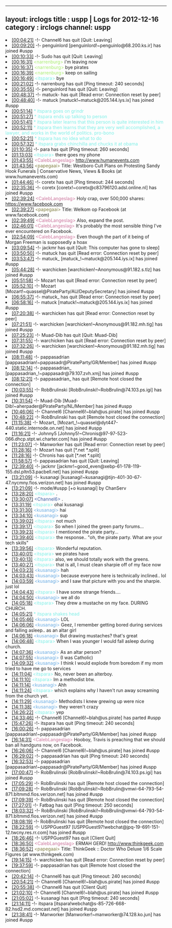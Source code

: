 
---
layout: irclogs
title : uspp | Logs for 2012-12-16
category : irclogs
channel: uspp
---
<li class="logitem"><a href="#00:04:21" name="00:04:21" class="time">[00:04:21]</a> -!- <span class="quit">Channel6</span> has quit [Quit: Leaving] </li>
<li class="logitem"><a href="#00:09:20" name="00:09:20" class="time">[00:09:20]</a> -!- <span class="join">penguinlord</span> [penguinlord!~penguinlo@68.200.ks.ir] has joined #uspp </li>
<li class="logitem"><a href="#00:10:33" name="00:10:33" class="time">[00:10:33]</a> -!- <span class="quit">Sudo</span> has quit [Quit: Leaving] </li>
<li class="logitem"><a href="#00:16:31" name="00:16:31" class="time">[00:16:31]</a> <span class="person" style="color:#a8ec6e">&lt;narrenburg&gt;</span> i'm leaving now </li>
<li class="logitem"><a href="#00:16:37" name="00:16:37" class="time">[00:16:37]</a> <span class="person" style="color:#a8ec6e">&lt;narrenburg&gt;</span> bye pirates </li>
<li class="logitem"><a href="#00:16:39" name="00:16:39" class="time">[00:16:39]</a> <span class="person" style="color:#a8ec6e">&lt;narrenburg&gt;</span> keep on sailing </li>
<li class="logitem"><a href="#00:16:49" name="00:16:49" class="time">[00:16:49]</a> <span class="person" style="color:#7deee6">&lt;itspara&gt;</span> bye </li>
<li class="logitem"><a href="#00:21:02" name="00:21:02" class="time">[00:21:02]</a> -!- <span class="quit">narrenburg</span> has quit [Ping timeout: 240 seconds] </li>
<li class="logitem"><a href="#00:35:55" name="00:35:55" class="time">[00:35:55]</a> -!- <span class="quit">penguinlord</span> has quit [Quit: Leaving] </li>
<li class="logitem"><a href="#00:48:37" name="00:48:37" class="time">[00:48:37]</a> -!- <span class="quit">matuck-</span> has quit [Read error: Connection reset by peer] </li>
<li class="logitem"><a href="#00:48:40" name="00:48:40" class="time">[00:48:40]</a> -!- <span class="join">matuck</span> [matuck!~matuck@205.144.iys.ix] has joined #uspp </li>
<li class="logitem"><a href="#00:51:14" name="00:51:14" class="time">[00:51:14]</a> <span class="person" style="color:#7deee6">* itspara goes on grindr</span> </li>
<li class="logitem"><a href="#00:51:27" name="00:51:27" class="time">[00:51:27]</a> <span class="person" style="color:#7deee6">* itspara ends up talking to person</span> </li>
<li class="logitem"><a href="#00:51:41" name="00:51:41" class="time">[00:51:41]</a> <span class="person" style="color:#7deee6">* itspara later learns that this person is quite interested in him</span> </li>
<li class="logitem"><a href="#00:52:11" name="00:52:11" class="time">[00:52:11]</a> <span class="person" style="color:#7deee6">* itspara then learns that they are very well accomplished, a lawyer, and works in the world of politics. pro-bono</span> </li>
<li class="logitem"><a href="#00:52:21" name="00:52:21" class="time">[00:52:21]</a> <span class="person" style="color:#7deee6">* itspara has no idea what to do</span> </li>
<li class="logitem"><a href="#00:57:32" name="00:57:32" class="time">[00:57:32]</a> <span class="person" style="color:#7deee6">* itspara grabs chinchilla and chucks it at obama</span> </li>
<li class="logitem"><a href="#01:10:35" name="01:10:35" class="time">[01:10:35]</a> -!- <span class="quit">para</span> has quit [Ping timeout: 260 seconds] </li>
<li class="logitem"><a href="#01:13:03" name="01:13:03" class="time">[01:13:03]</a> <span class="person" style="color:#7deee6">&lt;itspara&gt;</span> there goes my phone </li>
<li class="logitem"><a href="#01:43:55" name="01:43:55" class="time">[01:43:55]</a> <span class="person" style="color:#cc749c">&lt;CalebLangeslag&gt;</span> <a href="http://www.humanevents.com/2012/12/15/westboro-cult-plans-on-protesting-sandy-hook-funerals/" target="_blank">http://www.humanevents.com</a> </li>
<li class="logitem"><a href="#01:43:56" name="01:43:56" class="time">[01:43:56]</a> <span class="person" style="color:#817e41">&lt;papegaai&gt;</span> Title: Westboro Cult Plans on Protesting Sandy Hook Funerals | Conservative News, Views &amp; Books (at www.humanevents.com) </li>
<li class="logitem"><a href="#01:44:46" name="01:44:46" class="time">[01:44:46]</a> -!- <span class="quit">coretx</span> has quit [Ping timeout: 244 seconds] </li>
<li class="logitem"><a href="#02:35:36" name="02:35:36" class="time">[02:35:36]</a> -!- <span class="join">coretx</span> [coretx!~coretx@c83796120.adsl.online.nl] has joined #uspp </li>
<li class="logitem"><a href="#02:39:24" name="02:39:24" class="time">[02:39:24]</a> <span class="person" style="color:#cc749c">&lt;CalebLangeslag&gt;</span> Holy crap, over 500,000 shares: <a href="https://www.facebook.com/photo.php?fbid=521103677908009&amp;set=a.201235113228202.49929.100000251448867&amp;type=1&amp;theater" target="_blank">https://www.facebook.com</a> </li>
<li class="logitem"><a href="#02:39:27" name="02:39:27" class="time">[02:39:27]</a> <span class="person" style="color:#817e41">&lt;papegaai&gt;</span> Title: Welkom op Facebook (at www.facebook.com) </li>
<li class="logitem"><a href="#02:39:49" name="02:39:49" class="time">[02:39:49]</a> <span class="person" style="color:#cc749c">&lt;CalebLangeslag&gt;</span> Also, expand the post. </li>
<li class="logitem"><a href="#02:46:01" name="02:46:01" class="time">[02:46:01]</a> <span class="person" style="color:#cc749c">&lt;CalebLangeslag&gt;</span> It's probably the most sensible thing I've ever encountered on Facebook. </li>
<li class="logitem"><a href="#02:54:09" name="02:54:09" class="time">[02:54:09]</a> <span class="person" style="color:#cc749c">&lt;CalebLangeslag&gt;</span> Even though the part of it being of Morgan Freeman is supposedly a hoax </li>
<li class="logitem"><a href="#03:09:54" name="03:09:54" class="time">[03:09:54]</a> -!- <span class="quit">jackmr</span> has quit [Quit: This computer has gone to sleep] </li>
<li class="logitem"><a href="#03:50:50" name="03:50:50" class="time">[03:50:50]</a> -!- <span class="quit">matuck</span> has quit [Read error: Connection reset by peer] </li>
<li class="logitem"><a href="#03:53:47" name="03:53:47" class="time">[03:53:47]</a> -!- <span class="join">matuck_</span> [matuck_!~matuck@205.144.iys.ix] has joined #uspp </li>
<li class="logitem"><a href="#05:44:28" name="05:44:28" class="time">[05:44:28]</a> -!- <span class="join">warchicken</span> [warchicken!~Anonymous@91.182.s.tlz] has joined #uspp </li>
<li class="logitem"><a href="#05:51:58" name="05:51:58" class="time">[05:51:58]</a> -!- <span class="quit">Mozart</span> has quit [Read error: Connection reset by peer] </li>
<li class="logitem"><a href="#05:52:10" name="05:52:10" class="time">[05:52:10]</a> -!- <span class="join">Mozart</span> [Mozart!~quassel@PirateParty/AU/DeputySecretary] has joined #uspp </li>
<li class="logitem"><a href="#06:55:37" name="06:55:37" class="time">[06:55:37]</a> -!- <span class="quit">matuck_</span> has quit [Read error: Connection reset by peer] </li>
<li class="logitem"><a href="#06:58:16" name="06:58:16" class="time">[06:58:16]</a> -!- <span class="join">matuck</span> [matuck!~matuck@205.144.iys.ix] has joined #uspp </li>
<li class="logitem"><a href="#07:20:38" name="07:20:38" class="time">[07:20:38]</a> -!- <span class="quit">warchicken</span> has quit [Read error: Connection reset by peer] </li>
<li class="logitem"><a href="#07:21:51" name="07:21:51" class="time">[07:21:51]</a> -!- <span class="join">warchicken</span> [warchicken!~Anonymous@91.182.mh.tig] has joined #uspp </li>
<li class="logitem"><a href="#07:25:23" name="07:25:23" class="time">[07:25:23]</a> -!- <span class="quit">Muad-Dib</span> has quit [Quit: Muad-Dib] </li>
<li class="logitem"><a href="#07:31:55" name="07:31:55" class="time">[07:31:55]</a> -!- <span class="quit">warchicken</span> has quit [Read error: Connection reset by peer] </li>
<li class="logitem"><a href="#07:32:26" name="07:32:26" class="time">[07:32:26]</a> -!- <span class="join">warchicken</span> [warchicken!~Anonymous@91.182.mh.tig] has joined #uspp </li>
<li class="logitem"><a href="#08:11:48" name="08:11:48" class="time">[08:11:48]</a> -!- <span class="join">pappasadrian</span> [pappasadrian!~pappasadr@PirateParty/GR/Member] has joined #uspp </li>
<li class="logitem"><a href="#08:12:14" name="08:12:14" class="time">[08:12:14]</a> -!- <span class="join">pappasadrian_</span> [pappasadrian_!~pappasadr@79.107.zvh.xmj] has joined #uspp </li>
<li class="logitem"><a href="#08:12:21" name="08:12:21" class="time">[08:12:21]</a> -!- <span class="quit">pappasadrian_</span> has quit [Remote host closed the connection] </li>
<li class="logitem"><a href="#10:03:55" name="10:03:55" class="time">[10:03:55]</a> -!- <span class="join">RobBrulinski</span> [RobBrulinski!~RobBrulin@74.103.ps.igi] has joined #uspp </li>
<li class="logitem"><a href="#10:31:54" name="10:31:54" class="time">[10:31:54]</a> -!- <span class="join">Muad-Dib</span> [Muad-Dib!~aherpader@PirateParty/NL/Member] has joined #uspp </li>
<li class="logitem"><a href="#10:46:06" name="10:46:06" class="time">[10:46:06]</a> -!- <span class="join">Channel6</span> [Channel6!~blah@us.pirate] has joined #uspp </li>
<li class="logitem"><a href="#10:48:22" name="10:48:22" class="time">[10:48:22]</a> -!- <span class="quit">RobBrulinski</span> has quit [Remote host closed the connection] </li>
<li class="logitem"><a href="#11:15:38" name="11:15:38" class="time">[11:15:38]</a> -!- <span class="join">Mozart_</span> [Mozart_!~quassel@dyt447-440.static.internode.on.net] has joined #uspp </li>
<li class="logitem"><a href="#11:16:21" name="11:16:21" class="time">[11:16:21]</a> -!- <span class="join">Johnny5</span> [Johnny5!~Chronis@97-97-523-066.dhcp.stpt.wi.charter.com] has joined #uspp </li>
<li class="logitem"><a href="#11:23:07" name="11:23:07" class="time">[11:23:07]</a> -!- <span class="quit">Manworker</span> has quit [Read error: Connection reset by peer] </li>
<li class="logitem"><a href="#11:28:16" name="11:28:16" class="time">[11:28:16]</a> -!- <span class="quit">Mozart</span> has quit [*.net *.split] </li>
<li class="logitem"><a href="#11:28:16" name="11:28:16" class="time">[11:28:16]</a> -!- <span class="quit">Chronis</span> has quit [*.net *.split] </li>
<li class="logitem"><a href="#11:58:57" name="11:58:57" class="time">[11:58:57]</a> -!- <span class="quit">pappasadrian</span> has quit [Quit: Leaving] </li>
<li class="logitem"><a href="#12:39:40" name="12:39:40" class="time">[12:39:40]</a> -!- <span class="join">jackmr</span> [jackmr!~good_even@xebp-61-178-119-155.dsl.pltn53.pacbell.net] has joined #uspp </li>
<li class="logitem"><a href="#13:21:09" name="13:21:09" class="time">[13:21:09]</a> -!- <span class="join">kusanagi</span> [kusanagi!~kusanagi@tijn-401-30-67-47.nycmny.fios.verizon.net] has joined #uspp </li>
<li class="logitem"><a href="#13:21:09" name="13:21:09" class="time">[13:21:09]</a> -!- mode/<span class="mode">#uspp</span> [+o kusanagi] by ChanServ </li>
<li class="logitem"><a href="#13:28:20" name="13:28:20" class="time">[13:28:20]</a> <span class="person" style="color:#7deee6">&lt;itspara&gt;</span> . </li>
<li class="logitem"><a href="#13:30:07" name="13:30:07" class="time">[13:30:07]</a> <span class="person" style="color:#3d5ba0">&lt;Channel6&gt;</span> . </li>
<li class="logitem"><a href="#13:31:19" name="13:31:19" class="time">[13:31:19]</a> <span class="person" style="color:#7deee6">&lt;itspara&gt;</span> ohai kusanagi  </li>
<li class="logitem"><a href="#13:31:30" name="13:31:30" class="time">[13:31:30]</a> <span class="person" style="color:#6aace3">&lt;kusanagi&gt;</span> hai </li>
<li class="logitem"><a href="#13:34:10" name="13:34:10" class="time">[13:34:10]</a> <span class="person" style="color:#6aace3">&lt;kusanagi&gt;</span> sup </li>
<li class="logitem"><a href="#13:39:02" name="13:39:02" class="time">[13:39:02]</a> <span class="person" style="color:#7deee6">&lt;itspara&gt;</span> not much </li>
<li class="logitem"><a href="#13:39:17" name="13:39:17" class="time">[13:39:17]</a> <span class="person" style="color:#7deee6">&lt;itspara&gt;</span> So when I joined the green party forums... </li>
<li class="logitem"><a href="#13:39:23" name="13:39:23" class="time">[13:39:23]</a> <span class="person" style="color:#7deee6">&lt;itspara&gt;</span> I mentioned the pirate party... </li>
<li class="logitem"><a href="#13:39:40" name="13:39:40" class="time">[13:39:40]</a> <span class="person" style="color:#7deee6">&lt;itspara&gt;</span> the response.. "oh, the pirate party. What are your tech skills" </li>
<li class="logitem"><a href="#13:39:56" name="13:39:56" class="time">[13:39:56]</a> <span class="person" style="color:#7deee6">&lt;itspara&gt;</span> Wonderful reputation.  </li>
<li class="logitem"><a href="#13:40:01" name="13:40:01" class="time">[13:40:01]</a> <span class="person" style="color:#7deee6">&lt;itspara&gt;</span> we pirates have </li>
<li class="logitem"><a href="#13:40:13" name="13:40:13" class="time">[13:40:13]</a> <span class="person" style="color:#7deee6">&lt;itspara&gt;</span> also, we should totally work with the greens.  </li>
<li class="logitem"><a href="#13:40:27" name="13:40:27" class="time">[13:40:27]</a> <span class="person" style="color:#7deee6">&lt;itspara&gt;</span> that is all, I must clean sharpie off of my face now </li>
<li class="logitem"><a href="#14:03:23" name="14:03:23" class="time">[14:03:23]</a> <span class="person" style="color:#6aace3">&lt;kusanagi&gt;</span> hah </li>
<li class="logitem"><a href="#14:03:43" name="14:03:43" class="time">[14:03:43]</a> <span class="person" style="color:#6aace3">&lt;kusanagi&gt;</span> because everyone here is technically inclined.. lol </li>
<li class="logitem"><a href="#14:03:59" name="14:03:59" class="time">[14:03:59]</a> <span class="person" style="color:#6aace3">&lt;kusanagi&gt;</span> and I saw that picture with you and the sharpie. just lol </li>
<li class="logitem"><a href="#14:04:43" name="14:04:43" class="time">[14:04:43]</a> <span class="person" style="color:#7deee6">&lt;itspara&gt;</span> I have some strange friends.... </li>
<li class="logitem"><a href="#14:04:50" name="14:04:50" class="time">[14:04:50]</a> <span class="person" style="color:#6aace3">&lt;kusanagi&gt;</span> we all do </li>
<li class="logitem"><a href="#14:05:18" name="14:05:18" class="time">[14:05:18]</a> <span class="person" style="color:#7deee6">&lt;itspara&gt;</span> They drew a mustache on my face. DURING CHURCH.  </li>
<li class="logitem"><a href="#14:05:21" name="14:05:21" class="time">[14:05:21]</a> <span class="person" style="color:#7deee6">* itspara shakes head</span> </li>
<li class="logitem"><a href="#14:05:46" name="14:05:46" class="time">[14:05:46]</a> <span class="person" style="color:#6aace3">&lt;kusanagi&gt;</span> LOL </li>
<li class="logitem"><a href="#14:06:06" name="14:06:06" class="time">[14:06:06]</a> <span class="person" style="color:#6aace3">&lt;kusanagi&gt;</span> Geez, I remember getting bored during services and falling asleep.. as an altar girl </li>
<li class="logitem"><a href="#14:06:18" name="14:06:18" class="time">[14:06:18]</a> <span class="person" style="color:#6aace3">&lt;kusanagi&gt;</span> But drawing mustaches? that's great </li>
<li class="logitem"><a href="#14:06:48" name="14:06:48" class="time">[14:06:48]</a> <span class="person" style="color:#7deee6">&lt;itspara&gt;</span> When I was younger I would fall asleep during church. </li>
<li class="logitem"><a href="#14:07:36" name="14:07:36" class="time">[14:07:36]</a> <span class="person" style="color:#6aace3">&lt;kusanagi&gt;</span> As an altar person? </li>
<li class="logitem"><a href="#14:07:55" name="14:07:55" class="time">[14:07:55]</a> <span class="person" style="color:#6aace3">&lt;kusanagi&gt;</span> (I was Catholic) </li>
<li class="logitem"><a href="#14:09:32" name="14:09:32" class="time">[14:09:32]</a> <span class="person" style="color:#6aace3">&lt;kusanagi&gt;</span> I think I would explode from boredom if my mom tried to have me go to services </li>
<li class="logitem"><a href="#14:11:04" name="14:11:04" class="time">[14:11:04]</a> <span class="person" style="color:#7deee6">&lt;itspara&gt;</span> No, never been an alterboy. </li>
<li class="logitem"><a href="#14:11:10" name="14:11:10" class="time">[14:11:10]</a> <span class="person" style="color:#7deee6">&lt;itspara&gt;</span> Im a methodist btw. </li>
<li class="logitem"><a href="#14:11:14" name="14:11:14" class="time">[14:11:14]</a> <span class="person" style="color:#6aace3">&lt;kusanagi&gt;</span> Ahh </li>
<li class="logitem"><a href="#14:11:24" name="14:11:24" class="time">[14:11:24]</a> <span class="person" style="color:#7deee6">&lt;itspara&gt;</span> which explains why I haven't run away screaming from the church yet. </li>
<li class="logitem"><a href="#14:11:29" name="14:11:29" class="time">[14:11:29]</a> <span class="person" style="color:#6aace3">&lt;kusanagi&gt;</span> Methodists I knew grewing up were nice </li>
<li class="logitem"><a href="#14:11:38" name="14:11:38" class="time">[14:11:38]</a> <span class="person" style="color:#6aace3">&lt;kusanagi&gt;</span> they weren't crazy </li>
<li class="logitem"><a href="#14:26:22" name="14:26:22" class="time">[14:26:22]</a> <span class="person" style="color:#7deee6">&lt;itspara&gt;</span> yep </li>
<li class="logitem"><a href="#14:33:46" name="14:33:46" class="time">[14:33:46]</a> -!- <span class="part">Channel6</span> [Channel6!~blah@us.pirate] has parted #uspp </li>
<li class="logitem"><a href="#15:47:26" name="15:47:26" class="time">[15:47:26]</a> -!- <span class="quit">itspara</span> has quit [Ping timeout: 240 seconds] </li>
<li class="logitem"><a href="#16:00:26" name="16:00:26" class="time">[16:00:26]</a> -!- <span class="join">pappasadrian</span> [pappasadrian!~pappasadr@PirateParty/GR/Member] has joined #uspp </li>
<li class="logitem"><a href="#16:14:31" name="16:14:31" class="time">[16:14:31]</a> <span class="person" style="color:#cc749c">&lt;CalebLangeslag&gt;</span> Hooboy, Travis is preaching that we should ban all handguns now, on Facebook. </li>
<li class="logitem"><a href="#16:26:06" name="16:26:06" class="time">[16:26:06]</a> -!- <span class="join">Channel6</span> [Channel6!~blah@us.pirate] has joined #uspp </li>
<li class="logitem"><a href="#16:29:02" name="16:29:02" class="time">[16:29:02]</a> -!- <span class="quit">pappasadrian</span> has quit [Ping timeout: 240 seconds] </li>
<li class="logitem"><a href="#16:32:53" name="16:32:53" class="time">[16:32:53]</a> -!- <span class="join">pappasadrian</span> [pappasadrian!~pappasadr@PirateParty/GR/Member] has joined #uspp </li>
<li class="logitem"><a href="#17:00:47" name="17:00:47" class="time">[17:00:47]</a> -!- <span class="join">RobBrulinski</span> [RobBrulinski!~RobBrulin@74.103.ps.igi] has joined #uspp </li>
<li class="logitem"><a href="#17:05:29" name="17:05:29" class="time">[17:05:29]</a> -!- <span class="quit">RobBrulinski</span> has quit [Remote host closed the connection] </li>
<li class="logitem"><a href="#17:09:28" name="17:09:28" class="time">[17:09:28]</a> -!- <span class="join">RobBrulinski</span> [RobBrulinski!~RobBrulin@vmwi-64-793-54-871.bltmmd.fios.verizon.net] has joined #uspp </li>
<li class="logitem"><a href="#17:09:39" name="17:09:39" class="time">[17:09:39]</a> -!- <span class="quit">RobBrulinski</span> has quit [Remote host closed the connection] </li>
<li class="logitem"><a href="#17:27:01" name="17:27:01" class="time">[17:27:01]</a> -!- <span class="quit">Fatbag</span> has quit [Ping timeout: 250 seconds] </li>
<li class="logitem"><a href="#18:03:32" name="18:03:32" class="time">[18:03:32]</a> -!- <span class="join">RobBrulinski</span> [RobBrulinski!~RobBrulin@vmwi-64-793-54-871.bltmmd.fios.verizon.net] has joined #uspp </li>
<li class="logitem"><a href="#18:08:19" name="18:08:19" class="time">[18:08:19]</a> -!- <span class="quit">RobBrulinski</span> has quit [Remote host closed the connection] </li>
<li class="logitem"><a href="#18:22:59" name="18:22:59" class="time">[18:22:59]</a> -!- <span class="join">USPPGuest97</span> [USPPGuest97!webchat@jpq-19-691-151-12.twcny.res.rr.com] has joined #uspp </li>
<li class="logitem"><a href="#18:26:46" name="18:26:46" class="time">[18:26:46]</a> -!- <span class="quit">USPPGuest97</span> has quit [Client Quit] </li>
<li class="logitem"><a href="#18:36:50" name="18:36:50" class="time">[18:36:50]</a> <span class="person" style="color:#cc749c">&lt;CalebLangeslag&gt;</span> ERMAH GERD! <a href="http://www.thinkgeek.com/product/ed6c/?pfm=Carousel_DeluxeDrWhoFigure_5" target="_blank">http://www.thinkgeek.com</a> </li>
<li class="logitem"><a href="#18:36:52" name="18:36:52" class="time">[18:36:52]</a> <span class="person" style="color:#817e41">&lt;papegaai&gt;</span> Title: ThinkGeek :: Doctor Who Deluxe 1/6 Scale Figures (at www.thinkgeek.com) </li>
<li class="logitem"><a href="#19:14:15" name="19:14:15" class="time">[19:14:15]</a> -!- <span class="quit">warchicken</span> has quit [Read error: Connection reset by peer] </li>
<li class="logitem"><a href="#19:37:59" name="19:37:59" class="time">[19:37:59]</a> -!- <span class="quit">pappasadrian</span> has quit [Remote host closed the connection] </li>
<li class="logitem"><a href="#20:42:14" name="20:42:14" class="time">[20:42:14]</a> -!- <span class="quit">Channel6</span> has quit [Ping timeout: 240 seconds] </li>
<li class="logitem"><a href="#20:54:21" name="20:54:21" class="time">[20:54:21]</a> -!- <span class="join">Channel6</span> [Channel6!~blah@us.pirate] has joined #uspp </li>
<li class="logitem"><a href="#20:55:38" name="20:55:38" class="time">[20:55:38]</a> -!- <span class="quit">Channel6</span> has quit [Client Quit] </li>
<li class="logitem"><a href="#21:02:10" name="21:02:10" class="time">[21:02:10]</a> -!- <span class="join">Channel6</span> [Channel6!~blah@us.pirate] has joined #uspp </li>
<li class="logitem"><a href="#21:05:02" name="21:05:02" class="time">[21:05:02]</a> -!- <span class="quit">kusanagi</span> has quit [Ping timeout: 240 seconds] </li>
<li class="logitem"><a href="#21:14:11" name="21:14:11" class="time">[21:14:11]</a> -!- <span class="join">itspara</span> [itspara!webchat@s-85-726-668-82.hsd2.md.comcast.net] has joined #uspp </li>
<li class="logitem"><a href="#21:38:41" name="21:38:41" class="time">[21:38:41]</a> -!- <span class="join">Manworker</span> [Manworker!~manworker@74.128.ko.jun] has joined #uspp </li>



